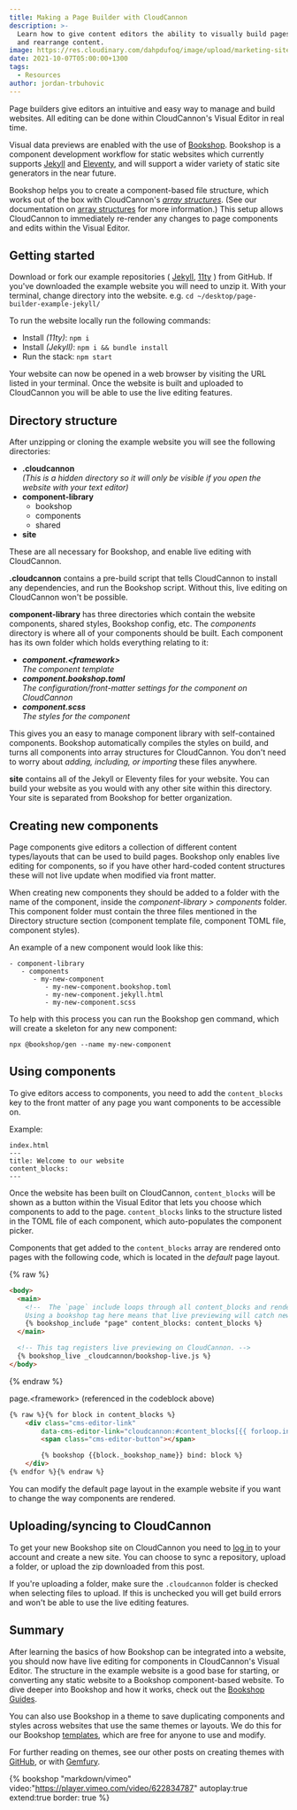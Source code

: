 ```yaml
---
title: Making a Page Builder with CloudCannon
description: >-
  Learn how to give content editors the ability to visually build pages, manage,
  and rearrange content.
image: https://res.cloudinary.com/dahpdufoq/image/upload/marketing-site/blog/page-builder.jpg
date: 2021-10-07T05:00:00+1300
tags:
  - Resources
author: jordan-trbuhovic
---
```

Page builders give editors an intuitive and easy way to manage and build websites. All editing can be done within CloudCannon's Visual Editor in real time.

Visual data previews are enabled with the use of [Bookshop](https://github.com/CloudCannon/bookshop). Bookshop is a component development workflow for static websites which currently supports [Jekyll](https://jekyllrb.com/) and [Eleventy](https://11ty.dev/), and will support a wider variety of static site generators in the near future.

Bookshop helps you to create a component-based file structure, which works out of the box with CloudCannon's *[array structures](https://cloudcannon.com/documentation/articles/defining-what-adds-to-an-array-with-array-structures/#array-structures)*. (See our documentation on [array structures](https://cloudcannon.com/documentation/articles/array-structures-reference/) for more information.) This setup allows CloudCannon to immediately re-render any changes to page components and edits within the Visual Editor.

## Getting started

Download or fork our example repositories ( [Jekyll](https://github.com/CloudCannon/page-builder-example-jekyll), [11ty](https://github.com/CloudCannon/page-builder-example-eleventy) ) from GitHub. If you've downloaded the example website you will need to unzip it. With your terminal, change directory into the website. e.g. `cd ~/desktop/page-builder-example-jekyll/`

To run the website locally run the following commands:

* Install *(11ty)*\: `npm i`
* Install *(Jekyll)*\: `npm i && bundle install`
* Run the stack: `npm start`

Your website can now be opened in a web browser by visiting the URL listed in your terminal. Once the website is built and uploaded to CloudCannon you will be able to use the live editing features.

## Directory structure

After unzipping or cloning the example website you will see the following directories:

* **.cloudcannon**<br>*(This is a hidden directory so it will only be visible if you open the website with your text editor)*
* **component-library**
  * bookshop
  * components
  * shared
* **site**

These are all necessary for Bookshop, and enable live editing with CloudCannon.

**.cloudcannon** contains a pre-build script that tells CloudCannon to install any dependencies, and run the Bookshop script. Without this, live editing on CloudCannon won't be possible.

**component-library** has three directories which contain the website components, shared styles, Bookshop config, etc. The *components* directory is where all of your components should be built. Each component has its own folder which holds everything relating to it:

* ***component.&lt;framework&gt;***<br>*The component template*
* ***component.bookshop.toml***<br>*The configuration/front-matter settings for the component on CloudCannon*
* ***component.scss***<br>*The styles for the component*

This gives you an easy to manage component library with self-contained components. Bookshop automatically compiles the styles on build, and turns all components into array structures for CloudCannon. You don't need to worry about *adding, including, or importing* these files anywhere.

**site** contains all of the Jekyll or Eleventy files for your website. You can build your website as you would with any other site within this directory. Your site is separated from Bookshop for better organization.

## Creating new components

Page components give editors a collection of different content types/layouts that can be used to build pages. Bookshop only enables live editing for components, so if you have other hard-coded content structures these will not live update when modified via front matter.

When creating new components they should be added to a folder with the name of the component, inside the *component-library &gt; components* folder. This component folder must contain the three files mentioned in the Directory structure section (component template file, component TOML file, component styles).

An example of a new component would look like this:

```
- component-library
   - components
      - my-new-component
         - my-new-component.bookshop.toml
         - my-new-component.jekyll.html
         - my-new-component.scss
```

To help with this process you can run the Bookshop gen command, which will create a skeleton for any new component:

```
npx @bookshop/gen --name my-new-component
```

## Using components

To give editors access to components, you need to add the `content_blocks` key to the front matter of any page you want components to be accessible on.

Example:

```
index.html
---
title: Welcome to our website
content_blocks:
---
```

Once the website has been built on CloudCannon, `content_blocks` will be shown as a button within the Visual Editor that lets you choose which components to add to the page. `content_blocks` links to the structure listed in the TOML file of each component, which auto-populates the component picker.

Components that get added to the `content_blocks` array are rendered onto pages with the following code, which is located in the *default* page layout.

{% raw %}
```html
<body>
  <main>
    <!--  The `page` include loops through all content_blocks and renders them.
    Using a bookshop tag here means that live previewing will catch new components. -->
    {% bookshop_include "page" content_blocks: content_blocks %}
  </main>

  <!-- This tag registers live previewing on CloudCannon. -->
  {% bookshop_live _cloudcannon/bookshop-live.js %}
</body>
```
{% endraw %}

page.&lt;framework&gt; (referenced in the codeblock above)

```html
{% raw %}{% for block in content_blocks %}
    <div class="cms-editor-link"
        data-cms-editor-link="cloudcannon:#content_blocks[{{ forloop.index0 }}]">
        <span class="cms-editor-button"></span>

        {% bookshop {{block._bookshop_name}} bind: block %}
    </div>
{% endfor %}{% endraw %}
```

You can modify the default page layout in the example website if you want to change the way components are rendered.

## Uploading/syncing to CloudCannon

To get your new Bookshop site on CloudCannon you need to [log in](https://app.cloudcannon.com/) to your account and create a new site. You can choose to sync a repository, upload a folder, or upload the zip downloaded from this post.

If you're uploading a folder, make sure the `.cloudcannon` folder is checked when selecting files to upload. If this is unchecked you will get build errors and won't be able to use the live editing features.

## Summary

After learning the basics of how Bookshop can be integrated into a website, you should now have live editing for components in CloudCannon's Visual Editor. The structure in the example website is a good base for starting, or converting any static website to a Bookshop component-based website. To dive deeper into Bookshop and how it works, check out the [Bookshop Guides](https://github.com/cloudcannon/bookshop/).

You can also use Bookshop in a theme to save duplicating components and styles across websites that use the same themes or layouts. We do this for our Bookshop [templates](https://cloudcannon.com/community/themes/), which are free for anyone to use and modify.

For further reading on themes, see our other posts on creating themes with [GitHub](https://cloudcannon.com/blog/jekyll-themes-with-github/), or with [Gemfury](https://cloudcannon.com/blog/private-jekyll-themes-with-gemfury/).

{% bookshop "markdown/vimeo" video:"https://player.vimeo.com/video/622834787" autoplay:true extend:true border: true %}